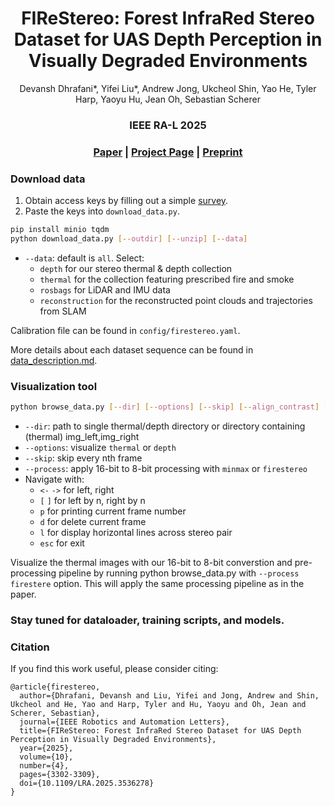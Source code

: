 <p align="center">

  <h1 align="center">FIReStereo: Forest InfraRed Stereo Dataset for UAS Depth Perception in Visually Degraded Environments</h1>
  <p align="center">
  Devansh Dhrafani*, Yifei Liu*, Andrew Jong, Ukcheol Shin, Yao He, Tyler Harp, Yaoyu Hu, Jean Oh, Sebastian Scherer</p>
  <h3 align="center">IEEE RA-L 2025</h3>
  <h3 align="center"><a href="https://ieeexplore.ieee.org/document/10857349">Paper</a> | <a href="https://firestereo.github.io/">Project Page</a> | <a href="http://arxiv.org/abs/2409.07715">Preprint</a></h3>

</p>

### Download data
1. Obtain access keys by filling out a simple [survey](https://forms.gle/Vor6LEKXtk6FCaxj9).
2. Paste the keys into `download_data.py`.
```bash
pip install minio tqdm
python download_data.py [--outdir] [--unzip] [--data]
```
- `--data`: default is `all`. Select:
  - `depth` for our stereo thermal & depth collection
  - `thermal` for the collection featuring prescribed fire and smoke
  - `rosbags` for LiDAR and IMU data
  - `reconstruction` for the reconstructed point clouds and trajectories from SLAM

Calibration file can be found in `config/firestereo.yaml`.

More details about each dataset sequence can be found in [data_description.md](data_description.md).


### Visualization tool
````bash
python browse_data.py [--dir] [--options] [--skip] [--align_contrast] [--process]
````
- `--dir`: path to single thermal/depth directory or directory containing (thermal) img_left,img_right
- `--options`: visualize `thermal` or `depth`
- `--skip`: skip every nth frame
- `--process`: apply 16-bit to 8-bit processing with `minmax` or `firestereo`
- Navigate with:
  - `<-` `->` for left, right
  - `[` `]` for left by n, right by n
  - `p` for printing current frame number
  - `d` for delete current frame
  - `l` for display horizontal lines across stereo pair
  - `esc` for exit

Visualize the thermal images with our 16-bit to 8-bit converstion and pre-processing pipeline by running python browse_data.py with `--process firestere` option. This will apply the same processing pipeline as in the paper.

### Stay tuned for dataloader, training scripts, and models.

### Citation
If you find this work useful, please consider citing:
```
@article{firestereo,
  author={Dhrafani, Devansh and Liu, Yifei and Jong, Andrew and Shin, Ukcheol and He, Yao and Harp, Tyler and Hu, Yaoyu and Oh, Jean and Scherer, Sebastian},
  journal={IEEE Robotics and Automation Letters}, 
  title={FIReStereo: Forest InfraRed Stereo Dataset for UAS Depth Perception in Visually Degraded Environments}, 
  year={2025},
  volume={10},
  number={4},
  pages={3302-3309},
  doi={10.1109/LRA.2025.3536278}
}
```
